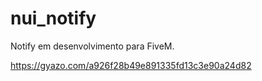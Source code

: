 # nui_notify
Notify em desenvolvimento para FiveM.

https://gyazo.com/a926f28b49e891335fd13c3e90a24d82
